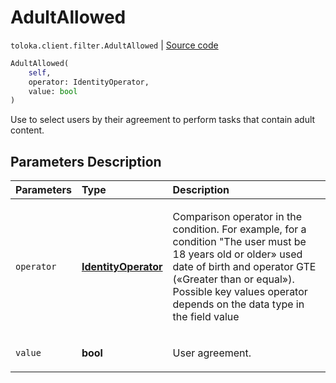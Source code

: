 # AdultAllowed
`toloka.client.filter.AdultAllowed` | [Source code](https://github.com/Toloka/toloka-kit/blob/v0.1.26/src/client/filter.py#L291)

```python
AdultAllowed(
    self,
    operator: IdentityOperator,
    value: bool
)
```

Use to select users by their agreement to perform tasks that contain adult content.

## Parameters Description

| Parameters | Type | Description |
| :----------| :----| :-----------|
`operator`|**[IdentityOperator](toloka.client.primitives.operators.IdentityOperator.md)**|<p>Comparison operator in the condition. For example, for a condition &quot;The user must be 18 years old or older» used date of birth and operator GTE («Greater than or equal»). Possible key values operator depends on the data type in the field value</p>
`value`|**bool**|<p>User agreement.</p>

